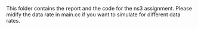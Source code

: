
This folder contains the report and the code for the ns3 assignment.
Please midify the data rate in main.cc if you want to simulate for different data rates.
